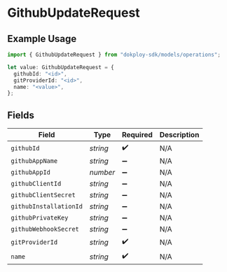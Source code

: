# GithubUpdateRequest

## Example Usage

```typescript
import { GithubUpdateRequest } from "dokploy-sdk/models/operations";

let value: GithubUpdateRequest = {
  githubId: "<id>",
  gitProviderId: "<id>",
  name: "<value>",
};
```

## Fields

| Field                  | Type                   | Required               | Description            |
| ---------------------- | ---------------------- | ---------------------- | ---------------------- |
| `githubId`             | *string*               | :heavy_check_mark:     | N/A                    |
| `githubAppName`        | *string*               | :heavy_minus_sign:     | N/A                    |
| `githubAppId`          | *number*               | :heavy_minus_sign:     | N/A                    |
| `githubClientId`       | *string*               | :heavy_minus_sign:     | N/A                    |
| `githubClientSecret`   | *string*               | :heavy_minus_sign:     | N/A                    |
| `githubInstallationId` | *string*               | :heavy_minus_sign:     | N/A                    |
| `githubPrivateKey`     | *string*               | :heavy_minus_sign:     | N/A                    |
| `githubWebhookSecret`  | *string*               | :heavy_minus_sign:     | N/A                    |
| `gitProviderId`        | *string*               | :heavy_check_mark:     | N/A                    |
| `name`                 | *string*               | :heavy_check_mark:     | N/A                    |